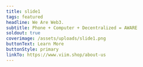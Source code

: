 ```yaml
---
title: slide1
tags: featured
headline: We Are Web3.
subtitle: Phone + Computer + Decentralized = AWARE
soldout: true
coverimage: /assets/uploads/slide1.png
buttonText: Learn More
buttonStyle: primary
linkTo: https://www.viim.shop/about-us
---
```

